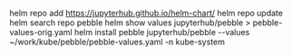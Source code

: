 helm repo add https://jupyterhub.github.io/helm-chart/
helm repo update
helm search repo pebble
helm show values jupyterhub/pebble > pebble-values-orig.yaml
helm install pebble jupyterhub/pebble --values ~/work/kube/pebble/pebble-values.yaml -n kube-system
